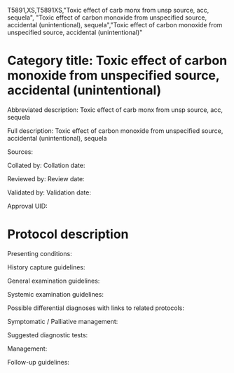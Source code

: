 T5891,XS,T5891XS,"Toxic effect of carb monx from unsp source, acc, sequela", "Toxic effect of carbon monoxide from unspecified source, accidental (unintentional), sequela","Toxic effect of carbon monoxide from unspecified source, accidental (unintentional)"
# Category title: Toxic effect of carbon monoxide from unspecified source, accidental (unintentional)

Abbreviated description: Toxic effect of carb monx from unsp source, acc, sequela

Full description: Toxic effect of carbon monoxide from unspecified source, accidental (unintentional), sequela

Sources:

Collated by:
Collation date:

Reviewed by:
Review date:

Validated by:
Validation date:

Approval UID:

# Protocol description

Presenting conditions:

History capture guidelines:

General examination guidelines:

Systemic examination guidelines:

Possible differential diagnoses with links to related protocols:

Symptomatic / Palliative management:

Suggested diagnostic tests:

Management:

Follow-up guidelines:
